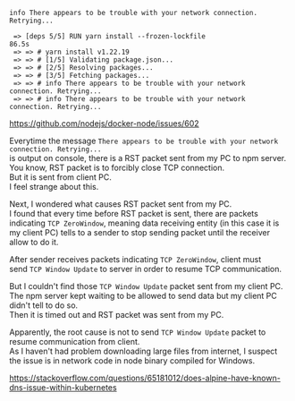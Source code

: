 ```
info There appears to be trouble with your network connection. Retrying... 
```


```
 => [deps 5/5] RUN yarn install --frozen-lockfile                                                                                                                         86.5s
 => => # yarn install v1.22.19                                                                                                                                                 
 => => # [1/5] Validating package.json...                                                                                                                                      
 => => # [2/5] Resolving packages...                                                                                                                                           
 => => # [3/5] Fetching packages...                                                                                                                                            
 => => # info There appears to be trouble with your network connection. Retrying...                                                                                            
 => => # info There appears to be trouble with your network connection. Retrying...   
```

https://github.com/nodejs/docker-node/issues/602



Everytime the message `There appears to be trouble with your network connection. Retrying...`  
is output on console, there is a RST packet sent from my PC to npm server.  
You know, RST packet is to forcibly close TCP connection.  
But it is sent from client PC.  
I feel strange about this.

Next, I wondered what causes RST packet sent from my PC.  
I found that every time before RST packet is sent, there are packets indicating `TCP ZeroWindow`, meaning data receiving entity (in this case it is my client PC) tells to a sender to stop sending packet until the receiver allow to do it.

After sender receives packets indicating `TCP ZeroWindow`, client must send `TCP Window Update` to server in order to resume TCP communication.

But I couldn't find those `TCP Window Update` packet sent from my client PC.  
The npm server kept waiting to be allowed to send data but my client PC didn't tell to do so.  
Then it is timed out and RST packet was sent from my PC.

Apparently, the root cause is not to send `TCP Window Update` packet to resume communication from client.  
As I haven't had problem downloading large files from internet, I suspect the issue is in network code in node binary compiled for Windows.

https://stackoverflow.com/questions/65181012/does-alpine-have-known-dns-issue-within-kubernetes


